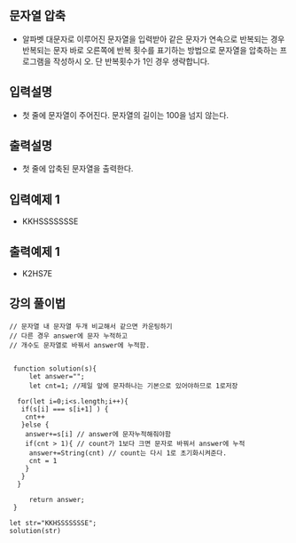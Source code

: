 ## 문자열 압축
- 알파벳 대문자로 이루어진 문자열을 입력받아 같은 문자가 연속으로 반복되는 경우 반복되는 문자 바로 오른쪽에 반복 횟수를 표기하는 방법으로 문자열을 압축하는 프로그램을 작성하시 오. 단 반복횟수가 1인 경우 생략합니다.

## 입력설명
- 첫 줄에 문자열이 주어진다. 문자열의 길이는 100을 넘지 않는다.

## 출력설명
- 첫 줄에 압축된 문자열을 출력한다.

##  입력예제 1
- KKHSSSSSSSE

##  출력예제 1 
- K2HS7E


## 강의 풀이법
```
// 문자열 내 문자열 두개 비교해서 같으면 카운팅하기
// 다른 경우 answer에 문자 누적하고
// 개수도 문자열로 바꿔서 answer에 누적함.


 function solution(s){
     let answer=""; 
     let cnt=1; //제일 앞에 문자하나는 기본으로 있어야하므로 1로저장

  for(let i=0;i<s.length;i++){
   if(s[i] === s[i+1] ) {
    cnt++
   }else {
    answer+=s[i] // answer에 문자누적해줘야함
    if(cnt > 1){ // count가 1보다 크면 문자로 바꿔서 answer에 누적
     answer+=String(cnt) // count는 다시 1로 초기화시켜준다. 
     cnt = 1
    }
   }
  }

     return answer;
 }
            
let str="KKHSSSSSSSE";
solution(str)
```